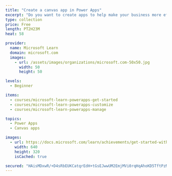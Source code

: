 ```yaml
---
title: "Create a canvas app in Power Apps"
excerpt: "Do you want to create apps to help make your business more efficient? Then, this path is for you. It introduces you to Power Apps, helps you create and customize an app, and then manage and distribute it."
type: collection
price: Free
length: PT2H23M
heat: 58

provider:
  name: Microsoft Learn
  domain: microsoft.com
  images:
    - url: /assets/images/organizations/microsoft.com-50x50.jpg
      width: 50
      height: 50

levels:
  - Beginner

items:
  - courses/microsoft-learn-powerapps-get-started
  - courses/microsoft-learn-powerapps-customize
  - courses/microsoft-learn-powerapps-manage

topics:
  - Power Apps
  - Canvas apps

images:
  - url: https://docs.microsoft.com/learn/achievements/get-started-with-powerapps-social.png
    width: 640
    height: 320
    isCached: true

secured: "HAisMDxwR/+D4sRbEUKCatqrEdH+tGsEJwwUM2EmjMVi0rqHqAhoKD5TftPzMxLrG9fV3lVKVBq8xTAaIHTkcKwst8ee5Xa58bLFi+kGbrSi66AcfiLOLFPZc5/AgNFjJX/Wvbf5yluG21aHH0JNnkILyPOTABny7Ifl9qU1PDzX7lB9SpXdftzBCFJlsK55/RkeI5xWhqG0XTA0ZLk/j3v9AYQcj2S77J6cAPdTfaApNxU7AlEE9XRnsfFWQOnP5QX6lo3YrClPOX3JCQbrNdxELdlsN2lcinrcto5HHZbW2WClmrPtux9apeRI+7LdJ5vwoQGO36xMVsjGf/gX8Tw8VGAu6Wyb3j4DYoO/JgE=;3TtEUKJ1F48jLIeEIPJEVw=="
---
```


